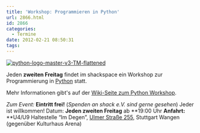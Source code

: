 ```yaml
---
title: 'Workshop: Programmieren in Python'
url: 2866.html
id: 2866
categories:
  - Termine
date: 2012-02-21 08:50:31
tags:
---
```


[![](https://blog.shackspace.de/wp-content/uploads/2012/01/python-logo-master-v3-TM-flattened-300x101.png "python-logo-master-v3-TM-flattened")](https://blog.shackspace.de/wp-content/uploads/2012/01/python-logo-master-v3-TM-flattened.png)

Jeden **zweiten Freitag** findet im shackspace ein Workshop zur Programmierung in [Python](http://python.org/) statt.

Mehr Informationen gibt's auf der [Wiki-Seite zum Python Workshop](https://blog.shackspace.de/wiki/doku.php?id=project:python).

_Zum Event:_
**Eintritt frei!** (_Spenden an shack e.V. sind gerne gesehen_) Jeder ist willkommen!
Datum: **Jeden zweiten Freitag** ab **19:00 Uhr
**Anfahrt:** **U4/U9 Haltestelle “Im Degen”, [Ulmer Straße 255](https://blog.shackspace.de/?page_id=713), Stuttgart Wangen (gegenüber Kulturhaus Arena)